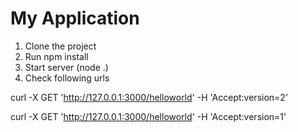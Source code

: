 # My Application
1. Clone the project
2. Run npm install
3. Start server (node .)
4. Check following urls

curl -X GET 'http://127.0.0.1:3000/helloworld' -H 'Accept:version=2'

curl -X GET 'http://127.0.0.1:3000/helloworld' -H 'Accept:version=1'
